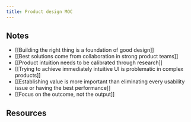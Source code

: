 ```yaml
---
title: Product design MOC
---
```


## Notes

- [[Building the right thing is a foundation of good design]]
- [[Best solutions come from collaboration in strong product teams]]
- [[Product intuition needs to be calibrated through research]]
- [[Trying to achieve immediately intuitive UI is problematic in complex products]]
- [[Establishing value is more important than eliminating every usability issue or having the best performance]]
- [[Focus on the outcome, not the output]]

## Resources
